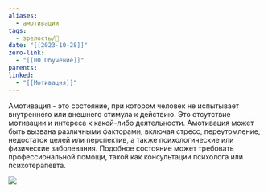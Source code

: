 ```yaml
---
aliases:
  - амотивации
tags:
  - зрелость/🌱
date: "[[2023-10-28]]"
zero-link:
  - "[[00 Обучение]]"
parents: 
linked:
  - "[[Мотивация]]"
---
```

Амотивация - это состояние, при котором человек не испытывает внутреннего или внешнего стимула к действию. Это отсутствие мотивации и интереса к какой-либо деятельности. Амотивация может быть вызвана различными факторами, включая стресс, переутомление, недостаток целей или перспектив, а также психологические или физические заболевания. Подобное состояние может требовать профессиональной помощи, такой как консультации психолога или психотерапевта.

![](6-motivaciya-cxema-desk-1.fe8x4ilwua70..webp)